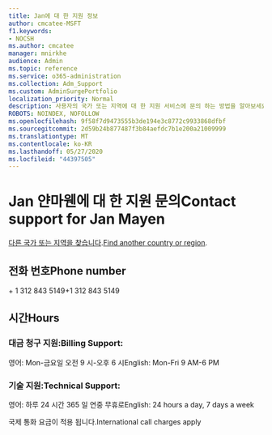 ```yaml
---
title: Jan에 대 한 지원 정보
author: cmcatee-MSFT
f1.keywords:
- NOCSH
ms.author: cmcatee
manager: mnirkhe
audience: Admin
ms.topic: reference
ms.service: o365-administration
ms.collection: Adm_Support
ms.custom: AdminSurgePortfolio
localization_priority: Normal
description: 사용자의 국가 또는 지역에 대 한 지원 서비스에 문의 하는 방법을 알아보세요.
ROBOTS: NOINDEX, NOFOLLOW
ms.openlocfilehash: 9f58f7d9473555b3de194e3c8772c9933868dfbf
ms.sourcegitcommit: 2d59b24b877487f3b84aefdc7b1e200a21009999
ms.translationtype: MT
ms.contentlocale: ko-KR
ms.lasthandoff: 05/27/2020
ms.locfileid: "44397505"
---
```

# <a name="contact-support-for-jan-mayen"></a><span data-ttu-id="900e1-103">Jan 얀마웬에 대 한 지원 문의</span><span class="sxs-lookup"><span data-stu-id="900e1-103">Contact support for Jan Mayen</span></span>

<span data-ttu-id="900e1-104">[다른 국가 또는 지역을 찾습니다](../contact-support-for-business-products.md).</span><span class="sxs-lookup"><span data-stu-id="900e1-104">[Find another country or region](../contact-support-for-business-products.md).</span></span>

## <a name="phone-number"></a><span data-ttu-id="900e1-105">전화 번호</span><span class="sxs-lookup"><span data-stu-id="900e1-105">Phone number</span></span>
<span data-ttu-id="900e1-106">+ 1 312 843 5149</span><span class="sxs-lookup"><span data-stu-id="900e1-106">+1 312 843 5149</span></span>

## <a name="hours"></a><span data-ttu-id="900e1-107">시간</span><span class="sxs-lookup"><span data-stu-id="900e1-107">Hours</span></span>
### <a name="billing-support"></a><span data-ttu-id="900e1-108">대금 청구 지원:</span><span class="sxs-lookup"><span data-stu-id="900e1-108">Billing Support:</span></span>

<span data-ttu-id="900e1-109">영어: Mon-금요일 오전 9 시-오후 6 시</span><span class="sxs-lookup"><span data-stu-id="900e1-109">English: Mon-Fri 9 AM-6 PM</span></span>

### <a name="technical-support"></a><span data-ttu-id="900e1-110">기술 지원:</span><span class="sxs-lookup"><span data-stu-id="900e1-110">Technical Support:</span></span>

<span data-ttu-id="900e1-111">영어: 하루 24 시간 365 일 연중 무휴로</span><span class="sxs-lookup"><span data-stu-id="900e1-111">English: 24 hours a day, 7 days a week</span></span>

<span data-ttu-id="900e1-112">국제 통화 요금이 적용 됩니다.</span><span class="sxs-lookup"><span data-stu-id="900e1-112">International call charges apply</span></span>

